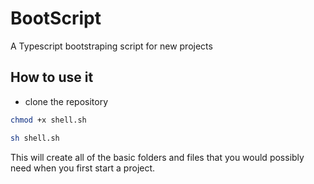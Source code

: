 
# BootScript

A Typescript bootstraping script for new projects

## How to use it
- clone the repository

```bash
chmod +x shell.sh

sh shell.sh
```
This will create all of the basic folders and files that you would possibly need when you first start a project.

